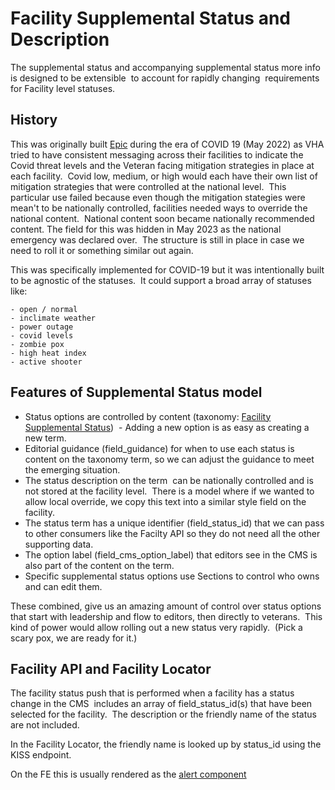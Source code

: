 # Facility Supplemental Status and Description
The supplemental status and accompanying supplemental status more info is designed to be extensible&nbsp; to account for rapidly changing&nbsp; requirements for Facility level statuses.

## History

This was originally built [Epic](https://github.com/department-of-veterans-affairs/va.gov-cms/issues/8946) during the era of COVID 19 (May 2022) as VHA tried to have consistent messaging across their facilities to indicate the Covid threat levels and the Veteran facing mitigation strategies in place at each facility.&nbsp; Covid low, medium, or high would each have their own list of&nbsp; mitigation strategies that were controlled at the national level.&nbsp; This particular use failed because even though the mitigation stategies were mean't to be nationally controlled, facilities needed ways to override the national content.&nbsp; National content soon became nationally recommended content. The field for this was hidden in May 2023 as the national emergency was declared over.&nbsp; The structure is still in place in case we need to roll it or something similar out again.

This was specifically implemented for COVID-19 but it was intentionally built to be agnostic of the statuses.&nbsp; It could support a broad array of statuses like:

	- open / normal
	- inclimate weather
	- power outage
	- covid levels
	- zombie pox
	- high heat index
	- active shooter


## Features of Supplemental Status model

- Status options are controlled by content (taxonomy: <a href="/admin/structure/taxonomy/manage/facility_supplemental_status/overview">Facility Supplemental Status</a>)&nbsp; - Adding a new option is as easy as creating a new term.
- Editorial guidance (field_guidance)&nbsp;for when to use each status is content on the taxonomy term, so we can adjust the guidance to meet the emerging situation.
- The status description on&nbsp;the term&nbsp;&nbsp;can be nationally controlled and is not stored at the facility level.&nbsp; There is a model where if we wanted to allow local override,&nbsp;we copy this text into a similar style field on the facility.
- The status term has a unique identifier (field_status_id) that we can pass to other consumers like the Facilty API so they do not need all the other supporting data.
- The option label (field_cms_option_label) that editors see in the CMS is also part of the content on the term.
- Specific supplemental status options use Sections to control who owns and can edit them.


These combined, give us an amazing amount of control over status options that start with leadership and flow to editors, then directly to veterans.&nbsp; This kind of power would allow rolling out a new status very rapidly.&nbsp; (Pick a scary pox, we are ready for it.)



## Facility API and Facility Locator

The facility status push that is performed when a facility has a status change in the CMS&nbsp; includes an array of&nbsp;field_status_id(s) that have been selected for the facility.&nbsp; The description or the friendly name of the status are not included.

In the Facility Locator, the friendly name is looked up by status_id using the KISS endpoint.

On the FE this is usually rendered as the [alert component](https://design.va.gov/components/alert-expandable) 
